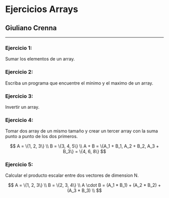 # Ejercicios Arrays
## Giuliano Crenna
---

### Ejercicio 1: 
Sumar los elementos de un array.

### Ejercicio 2:
Escriba un programa que encuentre el minimo y el maximo de un array.

### Ejercicio 3:
Invertir un array.

### Ejercicio 4:
Tomar dos array de un mismo tamaño y crear un tercer array con la suma punto a punto de los dos primeros.

$$
A = \{1, 2, 3\} \\
B = \{3, 4, 5\} \\
A + B = \{A_1 + B_1, A_2 + B_2, A_3 + B_3\} = \{4, 6, 8\}
$$

### Ejercicio 5:
Calcular el producto escalar entre dos vectores de dimension N.

$$
A = \{1, 2, 3\} \\
B = \{2, 3, 4\} \\
A \cdot B = (A_1 * B_1) + (A_2 * B_2) + (A_3 * B_3) \\
$$